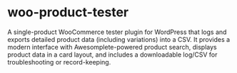 # woo-product-tester
A single-product WooCommerce tester plugin for WordPress that logs and exports detailed product data (including variations) into a CSV. It provides a modern interface with Awesomplete-powered product search, displays product data in a card layout, and includes a downloadable log/CSV for troubleshooting or record-keeping.
